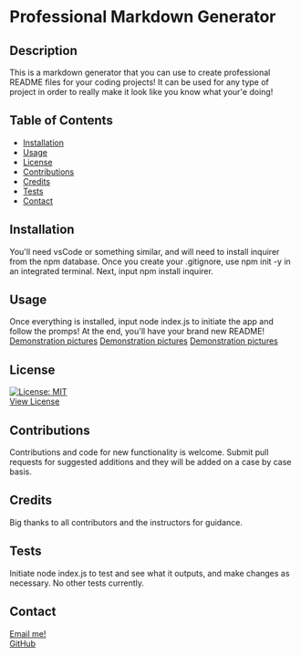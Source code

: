 
  # Professional Markdown Generator
## Description
This is a markdown generator that you can use to create professional README files for your coding projects! It can be used for any type of project in order to really make it look like you know what your'e doing!
## Table of Contents
- [Installation](#installation)
- [Usage](#usage)
- [License](#license)
- [Contributions](#contributions)
- [Credits](#credits)
- [Tests](#tests)
- [Contact](#contact)
## Installation
You'll need vsCode or something similar, and will need to install inquirer from the npm database. Once you create your .gitignore, use npm init -y in an integrated terminal. Next, input npm install inquirer.
## Usage
Once everything is installed, input node index.js to initiate the app and follow the promps! At the end, you'll have your brand new README!
[Demonstration pictures]()
[Demonstration pictures]()
[Demonstration pictures]()

## License
[![License: MIT](https://img.shields.io/badge/License-MIT-yellow.svg)](https://opensource.org/licenses/MIT)  
[View License](https://choosealicense.com/licenses/mit/)

## Contributions
Contributions and code for new functionality is welcome. Submit pull requests for suggested additions and they will be added on a case by case basis.
## Credits
Big thanks to all contributors and the instructors for guidance.
## Tests
Initiate node index.js to test and see what it outputs, and make changes as necessary. No other tests currently.
## Contact
[Email me!](justinlindseyLHR@gmail.com)  
[GitHub](https://github.com/JusticeGTR)